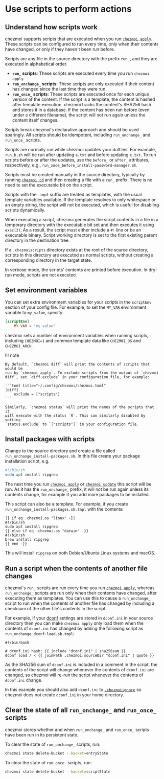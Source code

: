 # Use scripts to perform actions

## Understand how scripts work

chezmoi supports scripts that are executed when you run [`chezmoi
apply`][apply]. These scripts can be configured to run every time, only when
their contents have changed, or only if they haven't been run before.

Scripts are any file in the source directory with the prefix `run_`, and
they are executed in alphabetical order.

- **`run_` scripts**: These scripts are executed every time you run `chezmoi apply`.
- **`run_onchange_` scripts**: These scripts are only executed if their content
has changed since the last time they were run.
- **`run_once_` scripts**: These scripts are executed once for each unique
version of the content. If the script is a template, the content is hashed after
template execution. chezmoi tracks the content's SHA256 hash and stores it in
a database. If the content has been run before (even under a different filename),
the script will not run again unless the content itself changes.

Scripts break chezmoi's declarative approach and should be used sparingly.
All scripts should be idempotent, including `run_onchange_` and `run_once_` scripts.

Scripts are normally run while chezmoi updates your dotfiles. For example,
`run_b.sh` will be run after updating `a.txt` and before updating `c.txt`.
To run scripts before or after the updates, use the `before_` or `after_`
attributes, respectively, e.g., `run_once_before_install-password-manager.sh`.

Scripts must be created manually in the source directory, typically by running
[`chezmoi cd`][cd] and then creating a file with a `run_` prefix. There is no
need to set the executable bit on the script.

Scripts with the `.tmpl` suffix are treated as templates, with the usual
template variables available. If the template resolves to only whitespace
or an empty string, the script will not be executed, which is useful for
disabling scripts dynamically.

When executing a script, chezmoi generates the script contents in a file in a
temporary directory with the executable bit set and then executes it using `exec(3)`.
As a result, the script must either include a `#!` line or be an executable binary.
Script working directory is set to the first existing parent directory in the
destination tree.

If a `.chezmoiscripts` directory exists at the root of the source directory,
scripts in this directory are executed as normal scripts, without creating
a corresponding directory in the target state.

In verbose mode, the scripts' contents are printed before execution. In dry-run
mode, scripts are not executed.

## Set environment variables

You can set extra environment variables for your scripts in the `scriptEnv`
section of your config file. For example, to set the `MY_VAR` environment
variable to `my_value`, specify:

```toml title="~/.config/chezmoi/chezmoi.toml"
[scriptEnv]
    MY_VAR = "my_value"
```

chezmoi sets a number of environment variables when running scripts, including
`CHEZMOI=1` and common template data like `CHEZMOI_OS` and `CHEZMOI_ARCH`.

!!! note

    By default, `chezmoi diff` will print the contents of scripts that would be
    run by `chezmoi apply`. To exclude scripts from the output of `chezmoi
    diff`, set `diff.exclude` in your configuration file, for example:

    ```toml title="~/.config/chezmoi/chezmoi.toml"
    [diff]
        exclude = ["scripts"]
    ```

    Similarly, `chezmoi status` will print the names of the scripts that it
    will execute with the status `R`. This can similarly disabled by setting
    `status.exclude` to `["scripts"]` in your configuration file.

## Install packages with scripts

Change to the source directory and create a file called
`run_onchange_install-packages.sh`. In this file create your package
installation script, e.g.

```sh
#!/bin/sh
sudo apt install ripgrep
```

The next time you run [`chezmoi apply`][apply] or [`chezmoi update`][update]
this script will be run. As it has the `run_onchange_` prefix, it will not be
run again unless its contents change, for example if you add more packages to be
installed.

This script can also be a template. For example, if you create
`run_onchange_install-packages.sh.tmpl` with the contents:

``` title="~/.local/share/chezmoi/run_onchange_install-packages.sh.tmpl"
{{ if eq .chezmoi.os "linux" -}}
#!/bin/sh
sudo apt install ripgrep
{{ else if eq .chezmoi.os "darwin" -}}
#!/bin/sh
brew install ripgrep
{{ end -}}
```

This will install `ripgrep` on both Debian/Ubuntu Linux systems and macOS.

## Run a script when the contents of another file changes

chezmoi's `run_` scripts are run every time you run [`chezmoi apply`][apply],
whereas `run_onchange_` scripts are run only when their contents have changed,
after executing them as templates. You can use this to cause a `run_onchange_`
script to run when the contents of another file has changed by including
a checksum of the other file's contents in the script.

For example, if your [dconf][dconf] settings are stored in `dconf.ini` in your
source directory then you can make `chezmoi apply` only load them when the
contents of `dconf.ini` has changed by adding the following script as
`run_onchange_dconf-load.sh.tmpl`:

``` title="~/.local/share/chezmoi/run_onchange_dconf-load.sh.tmpl"
#!/bin/bash

# dconf.ini hash: {{ include "dconf.ini" | sha256sum }}
dconf load / < {{ joinPath .chezmoi.sourceDir "dconf.ini" | quote }}
```

As the SHA256 sum of `dconf.ini` is included in a comment in the script, the
contents of the script will change whenever the contents of `dconf.ini` are
changed, so chezmoi will re-run the script whenever the contents of `dconf.ini`
change.

In this example you should also add `dconf.ini` to [`.chezmoiignore`][ignore] so
chezmoi does not create `dconf.ini` in your home directory.

## Clear the state of all `run_onchange_` and `run_once_` scripts

chezmoi stores whether and when `run_onchange_` and `run_once_` scripts have
been run in its persistent state.

To clear the state of `run_onchange_` scripts, run:

```sh
chezmoi state delete-bucket --bucket=entryState
```

To clear the state of `run_once_` scripts, run:

```sh
chezmoi state delete-bucket --bucket=scriptState
```

[apply]: /reference/commands/apply.md
[cd]: /reference/commands/cd.md
[update]: /reference/commands/update.md
[dconf]: https://wiki.gnome.org/Projects/dconf
[ignore]: /reference/special-files/chezmoiignore.md
